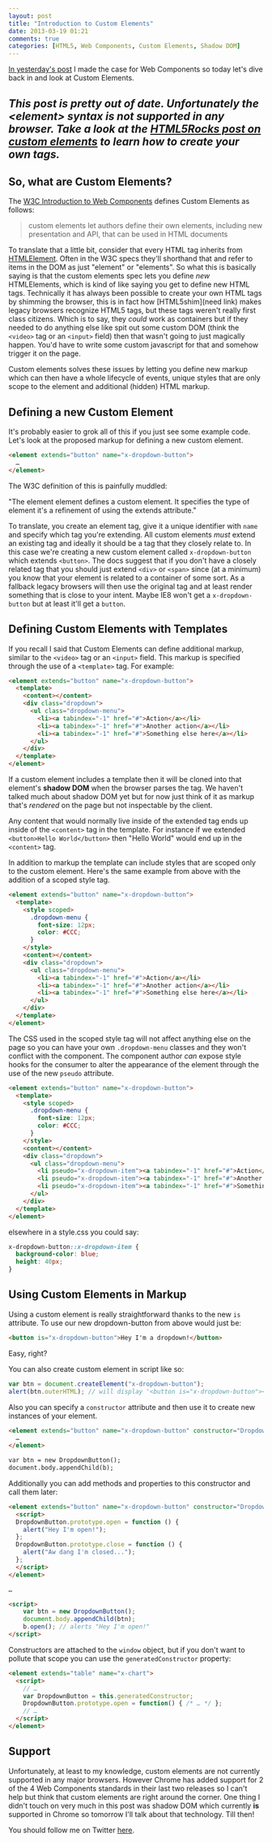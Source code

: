 ```yaml
---
layout: post
title: "Introduction to Custom Elements"
date: 2013-03-19 01:21
comments: true
categories: [HTML5, Web Components, Custom Elements, Shadow DOM]
---
```


[In yesterday's post](http://robdodson.me/blog/2013/03/17/why-web-components/) I made the case for Web Components so today let's dive back in and look at Custom Elements.

<!--more-->

## *This post is pretty out of date. Unfortunately the &lt;element&gt; syntax is not supported in any browser. Take a look at the [HTML5Rocks post on custom elements](http://www.html5rocks.com/en/tutorials/webcomponents/customelements/) to learn how to create your own tags.*

## So, what are Custom Elements?

The [W3C Introduction to Web Components](https://dvcs.w3.org/hg/webcomponents/raw-file/tip/explainer/index.html) defines Custom Elements as follows:

> custom elements let authors define their own elements, including new presentation and API, that can be used in HTML documents

To translate that a little bit, consider that every HTML tag inherits from [HTMLElement](https://developer.mozilla.org/en-US/docs/DOM/HTMLElement). Often in the W3C specs they'll shorthand that and refer to items in the DOM as just "element" or "elements". So what this is basically saying is that the custom elements spec lets you define *new* HTMLElements, which is kind of like saying you get to define new HTML tags. Technically it has always been possible to create your own HTML tags by shimming the browser, this is in fact how [HTML5shim](need link) makes legacy browsers recognize HTML5 tags, but these tags weren't really first class citizens. Which is to say, they *could* work as containers but if they needed to do anything else like spit out some custom DOM (think the `<video>` tag or an `<input>` field) then that wasn't going to just magically happen. You'd have to write some custom javascript for that and somehow trigger it on the page.

Custom elements solves these issues by letting you define new markup which can then have a whole lifecycle of events, unique styles that are only scope to the element and additional (hidden) HTML markup.

## Defining a new Custom Element

It's probably easier to grok all of this if you just see some example code. Let's look at the proposed markup for defining a new custom element.

``` html
<element extends="button" name="x-dropdown-button">
  …
</element>
```
The W3C definition of this is painfully muddled:

"The element element defines a custom element. It specifies the type of element it's a refinement of using the extends attribute."

To translate, you create an element tag, give it a unique identifier with `name` and specify which tag you're extending. All custom elements *must* extend an existing tag and ideally it should be a tag that they closely relate to. In this case we're creating a new custom element called `x-dropdown-button` which extends `<button>`. The docs suggest that if you don't have a closely related tag that you should just extend `<div>` or `<span>` since (at a minimum) you know that your element is related to a container of some sort. As a fallback legacy browsers will then use the original tag and at least render something that is close to your intent. Maybe IE8 won't get a `x-dropdown-button` but at least it'll get a `button`.

## Defining Custom Elements with Templates

If you recall I said that Custom Elements can define additional markup, similar to the `<video>` tag or an `<input>` field. This markup is specified through the use of a `<template>` tag. For example:

``` html
<element extends="button" name="x-dropdown-button">
  <template>
    <content></content>
    <div class="dropdown">
      <ul class="dropdown-menu">
        <li><a tabindex="-1" href="#">Action</a></li>
        <li><a tabindex="-1" href="#">Another action</a></li>
        <li><a tabindex="-1" href="#">Something else here</a></li>
      </ul>
    </div>
  </template>
</element>
```

If a custom element includes a template then it will be cloned into that element's **shadow DOM** when the browser parses the tag. We haven't talked much about shadow DOM yet but for now just think of it as markup that's *rendered* on the page but not inspectable by the client.

Any content that would normally live inside of the extended tag ends up inside of the `<content>` tag in the template. For instance if we extended `<button>Hello World</button>` then "Hello World" would end up in the `<content>` tag.

In addition to markup the template can include styles that are scoped only to the custom element. Here's the same example from above with the addition of a scoped style tag.

```html
<element extends="button" name="x-dropdown-button">
  <template>
    <style scoped>
      .dropdown-menu {
        font-size: 12px;
        color: #CCC;
      }
    </style>
    <content></content>
    <div class="dropdown">
      <ul class="dropdown-menu">
        <li><a tabindex="-1" href="#">Action</a></li>
        <li><a tabindex="-1" href="#">Another action</a></li>
        <li><a tabindex="-1" href="#">Something else here</a></li>
      </ul>
    </div>
  </template>
</element>
```
The CSS used in the scoped style tag will not affect anything else on the page so you can have your own `.dropdown-menu` classes and they won't conflict with the component. The component author *can* expose style hooks for the consumer to alter the appearance of the element through the use of the new `pseudo` attribute.

```html
<element extends="button" name="x-dropdown-button">
  <template>
    <style scoped>
      .dropdown-menu {
        font-size: 12px;
        color: #CCC;
      }
    </style>
    <content></content>
    <div class="dropdown">
      <ul class="dropdown-menu">
        <li pseudo="x-dropdown-item"><a tabindex="-1" href="#">Action</a></li>
        <li pseudo="x-dropdown-item"><a tabindex="-1" href="#">Another action</a></li>
        <li pseudo="x-dropdown-item"><a tabindex="-1" href="#">Something else here</a></li>
      </ul>
    </div>
  </template>
</element>
```

elsewhere in a style.css you could say:

```css
x-dropdown-button::x-dropdown-item {
  background-color: blue;
  height: 40px;
}
```

## Using Custom Elements in Markup

Using a custom element is really straightforward thanks to the new `is` attribute. To use our new dropdown-button from above would just be:

```html
<button is="x-dropdown-button">Hey I'm a dropdown!</button>
```
Easy, right?

You can also create custom element in script like so:

```js
var btn = document.createElement("x-dropdown-button");
alert(btn.outerHTML); // will display '<button is="x-dropdown-button"></button>'
```

Also you can specify a `constructor` attribute and then use it to create new instances of your element.

```html
<element extends="button" name="x-dropdown-button" constructor="DropdownButton">
  …
</element>

var btn = new DropdownButton();
document.body.appendChild(b);
```

Additionally you can add methods and properties to this constructor and call them later:

```html
<element extends="button" name="x-dropdown-button" constructor="DropdownButton">
  <script>
  DropdownButton.prototype.open = function () {
    alert("Hey I'm open!");
  };
  DropdownButton.prototype.close = function () {
    alert("Aw dang I'm closed...");
  };
  </script>
</element>

…

<script>
    var btn = new DropdownButton();
    document.body.appendChild(btn);
    b.open(); // alerts "Hey I'm open!"
</script>
```

Constructors are attached to the `window` object, but if you don't want to pollute that scope you can use the `generatedConstructor` property:

```html
<element extends="table" name="x-chart">
  <script>
    // …
    var DropdownButton = this.generatedConstructor;
    DropdownButton.prototype.open = function() { /* … */ };
    // …
  </script>
</element>
```

## Support

Unfortunately, at least to my knowledge, custom elements are not currently supported in any major browsers. However Chrome has added support for 2 of the 4 Web Components standards in their last two releases so I can't help but think that custom elements are right around the corner. One thing I didn't touch on very much in this post was shadow DOM which currently **is** supported in Chrome so tomorrow I'll talk about that technology. Till then!

You should follow me on Twitter [here](http://twitter.com/rob_dodson).
